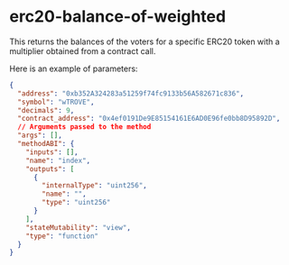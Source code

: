 # erc20-balance-of-weighted

This returns the balances of the voters for a specific ERC20 token with a multiplier obtained from a contract call.

Here is an example of parameters:

```json
{
  "address": "0xb352A324283a51259f74fc9133b56A582671c836",
  "symbol": "wTROVE",
  "decimals": 9,
  "contract_address": "0x4ef0191De9E85154161E6AD0E96fe0bb8D95892D",
  // Arguments passed to the method
  "args": [],
  "methodABI": {
    "inputs": [],
    "name": "index",
    "outputs": [
      {
        "internalType": "uint256",
        "name": "",
        "type": "uint256"
      }
    ],
    "stateMutability": "view",
    "type": "function"
  }
}
```
